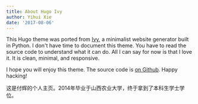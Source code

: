 ```yaml
---
title: About Hugo Ivy
author: Yihui Xie
date: '2017-08-06'
---
```

This Hugo theme was ported from [Ivy](https://github.com/dmulholland/ivy), a minimalist website generator built in Python. I don't have time to document this theme. You have to read the source code to understand what it can do. All I can say for now is that I love it. It is clean, minimal, and responsive.

I hope you will enjoy this theme. The source code is [on Github](https://github.com/yihui/hugo-ivy). Happy hacking!

这是付辉的个人主页。2014年毕业于山西农业大学，终于拿到了本科生学士学位。